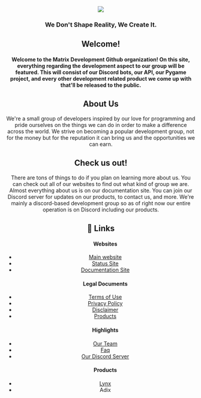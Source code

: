 <!DOCTYPE HTML>
<html>
  <body align="center">
    <div>
      <img src="https://cdn.discordapp.com/attachments/848600175705325599/932651096378318858/ezgif-2-d290285761.gif">
      <h3>We Don't Shape Reality, We Create It.</h3>
    </div>
    <div>
      <h2>Welcome!</h2>
      <h4>Welcome to the Matrix Development Github organization! On this site, everything regarding the development aspect to our group will be featured. This will consist of our Discord bots, our API, our Pygame project, and every other development related product we come up with that'll be released to the public.</h4>
      <h2>About Us</h2>
      We're a small group of developers inspired by our love for programming and pride ourselves on the things we can do in order to make a difference across the world. We strive on becoming a popular development group, not for the money but for the reputation it can bring us and the opportunities we can earn.</p>
    <h2>Check us out!</h2>
      There are tons of things to do if you plan on learning more about us. You can check out all of our websites to find out what kind of group we are. Almost everything about us is on our documentation site. You can join our Discord server for updates on our products, to contact us, and more. We're mainly a discord-based development group so as of right now our entire operation is on Discord including our products.
    </div>
    <div>
     <h2>🔗 Links</h2>
      <ul>
        <h4>Websites</h4>
        <li><a href="https://matrixdev.xyz/">Main website</a></li>
        <li><a href="https://status.matrixdev.xyz/">Status Site</a></li>
        <li><a href="https://docs.matrixdev.xyz/">Documentation Site</a></li>
          <h4>Legal Documents</h4>
        <li><a href="https://matrixdev.xyz/legal/terms">Terms of Use</a></li>
        <li><a href="https://matrixdev.xyz/legal/prviacy">Privacy Policy</a></li>
        <li><a href="https://matrixdev.xyz/legal/disclaimer">Disclaimer</a></li>
        <li><a href="https://matrixdev.xyz/about#products">Products</a></li>
          <h4>Highlights</h4>
        <li><a href="https://matrixdev.xyz/about#staff">Our Team</a></li>
        <li><a href="https://matrixdev.xyz/about#faq">Faq</a></li>
        <li><a href="https://matrixdev.xyz/discord">Our Discord Server</a></li>
          <h4>Products</h4>
          <li><a href="https://matrixdev.xyz/invite/lynx">Lynx</a></li>
          <li><a htef="https://matrixdev.xyz/invite/adix">Adix</a></li>
      </ul>
    </div>
  </body>
  </html>
